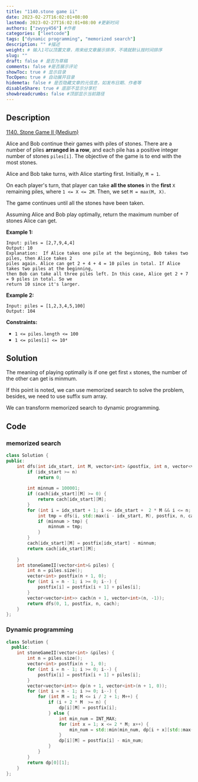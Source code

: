 ```yaml
---
title: "1140.stone game ii"
date: 2023-02-27T16:02:01+08:00
lastmod: 2023-02-27T16:02:01+08:00 #更新时间
authors: ["zwyyy456"] #作者
categories: ["leetcode"]
tags: ["dynamic programming", "memorized search"]
description: "" #描述
weight: # 输入1可以顶置文章，用来给文章展示排序，不填就默认按时间排序
slug: ""
draft: false # 是否为草稿
comments: false #是否展示评论
showToc: true # 显示目录
TocOpen: true # 自动展开目录
hidemeta: false # 是否隐藏文章的元信息，如发布日期、作者等
disableShare: true # 底部不显示分享栏
showbreadcrumbs: false #顶部显示当前路径
---
```

## Description
[1140. Stone Game II (Medium)](https://leetcode.com/problems/stone-game-ii/)

Alice and Bob continue their games with piles of stones.  There are a number of piles **arranged in
a row**, and each pile has a positive integer number of stones `piles[i]`.  The objective of the
game is to end with the most stones.

Alice and Bob take turns, with Alice starting first.  Initially, `M = 1`.

On each player's turn, that player can take **all the stones** in the **first** `X` remaining piles,
where `1 <= X <= 2M`.  Then, we set `M = max(M, X)`.

The game continues until all the stones have been taken.

Assuming Alice and Bob play optimally, return the maximum number of stones Alice can get.

**Example 1:**

```
Input: piles = [2,7,9,4,4]
Output: 10
Explanation:  If Alice takes one pile at the beginning, Bob takes two piles, then Alice takes 2
piles again. Alice can get 2 + 4 + 4 = 10 piles in total. If Alice takes two piles at the beginning,
then Bob can take all three piles left. In this case, Alice get 2 + 7 = 9 piles in total. So we
return 10 since it's larger.

```

**Example 2:**

```
Input: piles = [1,2,3,4,5,100]
Output: 104

```

**Constraints:**

- `1 <= piles.length <= 100`
- `1 <= piles[i] <= 10⁴`

## Solution
The meaning of playing optimally is if one get first `x` stones, the number of the other can get is minmum.

If this point is noted, we can use memorized search to solve the problem, besides, we need to use suffix sum array.

We can transform memorized search to dynamic programming.

## Code
### memorized search
```cpp
class Solution {
public:
    int dfs(int idx_start, int M, vector<int> &postfix, int n, vector<vector<int>> &cach) {
        if (idx_start >= n)
            return 0;
        
        int minnum = 100001;
        if (cach[idx_start][M] >= 0) {
            return cach[idx_start][M];
        }
        for (int i = idx_start + 1; i <= idx_start +  2 * M && i <= n; i++) { 
            int tmp = dfs(i, std::max(i - idx_start, M), postfix, n, cach);
            if (minnum > tmp) {
                minnum = tmp;
            }
        }
        cach[idx_start][M] = postfix[idx_start] - minnum;
        return cach[idx_start][M];
         
    }
    int stoneGameII(vector<int>& piles) {
        int n = piles.size();
        vector<int> postfix(n + 1, 0);
        for (int i = n - 1; i >= 0; i--) {
            postfix[i] = postfix[i + 1] + piles[i];
        }
        vector<vector<int>> cach(n + 1, vector<int>(n, -1));
        return dfs(0, 1, postfix, n, cach);
    }
};
```

### Dynamic programming
```cpp
class Solution {
  public:
    int stoneGameII(vector<int> &piles) {
        int n = piles.size();
        vector<int> postfix(n + 1, 0);
        for (int i = n - 1; i >= 0; i--) {
            postfix[i] = postfix[i + 1] + piles[i];
        }
        vector<vector<int>> dp(n + 1, vector<int>(n + 1, 0));
        for (int i = n - 1; i >= 0; i--) {
            for (int M = 1; M <= i / 2 + 1; M++) {
                if (i + 2 * M  >= n) { 
                    dp[i][M] = postfix[i];
                } else {
                    int min_num = INT_MAX;
                    for (int x = 1; x <= 2 * M; x++) {
                        min_num = std::min(min_num, dp[i + x][std::max(M, x)]); 
                    }
                    dp[i][M] = postfix[i] - min_num;
                }
            }
        }
        return dp[0][1];
    }
};
```